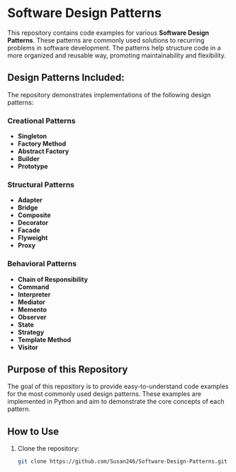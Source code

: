 # Software Design Patterns

This repository contains code examples for various **Software Design Patterns**. These patterns are commonly used solutions to recurring problems in software development. The patterns help structure code in a more organized and reusable way, promoting maintainability and flexibility.

## Design Patterns Included:
The repository demonstrates implementations of the following design patterns:

### **Creational Patterns**
- **Singleton**
- **Factory Method**
- **Abstract Factory**
- **Builder**
- **Prototype**

### **Structural Patterns**
- **Adapter**
- **Bridge**
- **Composite**
- **Decorator**
- **Facade**
- **Flyweight**
- **Proxy**

### **Behavioral Patterns**
- **Chain of Responsibility**
- **Command**
- **Interpreter**
- **Mediator**
- **Memento**
- **Observer**
- **State**
- **Strategy**
- **Template Method**
- **Visitor**

## Purpose of this Repository
The goal of this repository is to provide easy-to-understand code examples for the most commonly used design patterns. These examples are implemented in Python and aim to demonstrate the core concepts of each pattern.

## How to Use
1. Clone the repository:
   ```bash
   git clone https://github.com/Susan246/Software-Design-Patterns.git
